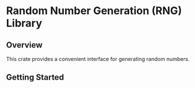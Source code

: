 # Random Number Generation (RNG) Library

## Overview

This crate provides a convenient interface for generating random numbers.

## Getting Started
